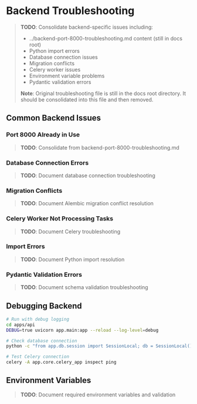 # Backend Troubleshooting

> **TODO**: Consolidate backend-specific issues including:
> - ../backend-port-8000-troubleshooting.md content (still in docs root)
> - Python import errors
> - Database connection issues
> - Migration conflicts
> - Celery worker issues
> - Environment variable problems
> - Pydantic validation errors
>
> **Note**: Original troubleshooting file is still in the docs root directory.
> It should be consolidated into this file and then removed.

## Common Backend Issues

### Port 8000 Already in Use

> **TODO**: Consolidate from backend-port-8000-troubleshooting.md

### Database Connection Errors

> **TODO**: Document database connection troubleshooting

### Migration Conflicts

> **TODO**: Document Alembic migration conflict resolution

### Celery Worker Not Processing Tasks

> **TODO**: Document Celery troubleshooting

### Import Errors

> **TODO**: Document Python import resolution

### Pydantic Validation Errors

> **TODO**: Document schema validation troubleshooting

## Debugging Backend

```bash
# Run with debug logging
cd apps/api
DEBUG=true uvicorn app.main:app --reload --log-level=debug

# Check database connection
python -c "from app.db.session import SessionLocal; db = SessionLocal(); print('Connected!')"

# Test Celery connection
celery -A app.core.celery_app inspect ping
```

## Environment Variables

> **TODO**: Document required environment variables and validation
